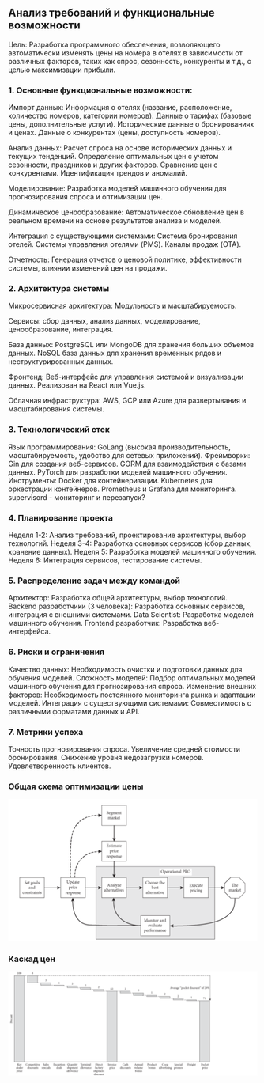 ## Анализ требований и функциональные возможности
Цель: Разработка программного обеспечения, позволяющего автоматически изменять цены на номера в отелях в зависимости от различных факторов, таких как спрос, сезонность, конкуренты и т.д., с целью максимизации прибыли.

### 1. Основные функциональные возможности:

Импорт данных:
Информация о отелях (название, расположение, количество номеров, категории номеров).
Данные о тарифах (базовые цены, дополнительные услуги).
Исторические данные о бронированиях и ценах.
Данные о конкурентах (цены, доступность номеров).

Анализ данных:
Расчет спроса на основе исторических данных и текущих тенденций.
Определение оптимальных цен с учетом сезонности, праздников и других факторов.
Сравнение цен с конкурентами.
Идентификация трендов и аномалий.

Моделирование:
Разработка моделей машинного обучения для прогнозирования спроса и оптимизации цен.

Динамическое ценообразование:
Автоматическое обновление цен в реальном времени на основе результатов анализа и моделей.

Интеграция с существующими системами:
Система бронирования отелей.
Системы управления отелями (PMS).
Каналы продаж (OTA).

Отчетность:
Генерация отчетов о ценовой политике, эффективности системы, влиянии изменений цен на продажи.

### 2. Архитектура системы
Микросервисная архитектура:
Модульность и масштабируемость.

Сервисы: сбор данных, анализ данных, моделирование, ценообразование, интеграция.

База данных:
PostgreSQL или MongoDB для хранения больших объемов данных.
NoSQL база данных для хранения временных рядов и неструктурированных данных.

Фронтенд:
Веб-интерфейс для управления системой и визуализации данных.
Реализован на React или Vue.js.

Облачная инфраструктура:
AWS, GCP или Azure для развертывания и масштабирования системы.

### 3. Технологический стек
Язык программирования: GoLang (высокая производительность, масштабируемость, удобство для сетевых приложений).
Фреймворки:
Gin для создания веб-сервисов.
GORM для взаимодействия с базами данных.
PyTorch для разработки моделей машинного обучения.
Инструменты:
Docker для контейнеризации.
Kubernetes для оркестрации контейнеров.
Prometheus и Grafana для мониторинга.
supervisord - мониторинг и перезапуск?

### 4. Планирование проекта
Неделя 1-2: Анализ требований, проектирование архитектуры, выбор технологий.
Неделя 3-4: Разработка основных сервисов (сбор данных, хранение данных).
Неделя 5: Разработка моделей машинного обучения.
Неделя 6: Интеграция сервисов, тестирование системы.

### 5. Распределение задач между командой
Архитектор: Разработка общей архитектуры, выбор технологий.
Backend разработчики (3 человека): Разработка основных сервисов, интеграция с внешними системами.
Data Scientist: Разработка моделей машинного обучения.
Frontend разработчик: Разработка веб-интерфейса.

### 6. Риски и ограничения
Качество данных: Необходимость очистки и подготовки данных для обучения моделей.
Сложность моделей: Подбор оптимальных моделей машинного обучения для прогнозирования спроса.
Изменение внешних факторов: Необходимость постоянного мониторинга рынка и адаптации моделей.
Интеграция с существующими системами: Совместимость с различными форматами данных и API.

### 7. Метрики успеха
Точность прогнозирования спроса.
Увеличение средней стоимости бронирования.
Снижение уровня недозагрузки номеров.
Удовлетворенность клиентов.

### Общая схема оптимизации цены
![Общая схема оптимизации цены](PricingOptimization.png)

### Каскад цен
![Ценовой каскад](PriceWaterfall.png)
